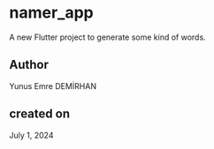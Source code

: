 # namer_app

A new Flutter project to generate some kind of words.

## Author
Yunus Emre DEMİRHAN
## created on
July 1, 2024
